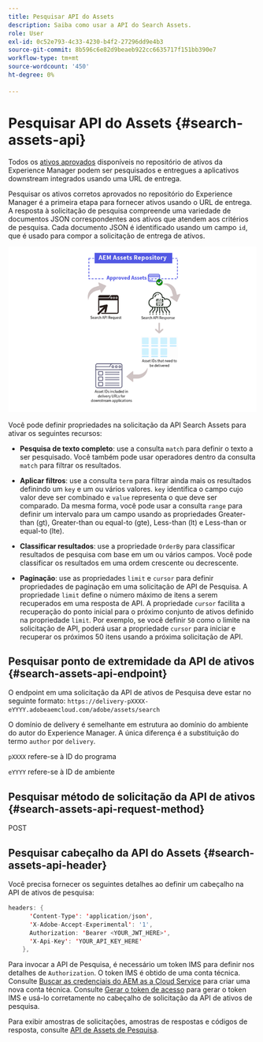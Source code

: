 ```yaml
---
title: Pesquisar API do Assets
description: Saiba como usar a API do Search Assets.
role: User
exl-id: 0c52e793-4c33-4230-b4f2-27296dd9e4b3
source-git-commit: 8b596c6e82d9beaeb922cc6635717f151bb390e7
workflow-type: tm+mt
source-wordcount: '450'
ht-degree: 0%

---
```


# Pesquisar API do Assets {#search-assets-api}

Todos os [ativos aprovados](approve-assets.md) disponíveis no repositório de ativos da Experience Manager podem ser pesquisados e entregues a aplicativos downstream integrados usando uma URL de entrega.

Pesquisar os ativos corretos aprovados no repositório do Experience Manager é a primeira etapa para fornecer ativos usando o URL de entrega. A resposta à solicitação de pesquisa compreende uma variedade de documentos JSON correspondentes aos ativos que atendem aos critérios de pesquisa. Cada documento JSON é identificado usando um campo `id`, que é usado para compor a solicitação de entrega de ativos.

![Visão geral do protocolo de carregamento binário direto](assets/search-assets-api-overview.png)

Você pode definir propriedades na solicitação da API Search Assets para ativar os seguintes recursos:

* **Pesquisa de texto completo**: use a consulta `match` para definir o texto a ser pesquisado.  Você também pode usar operadores dentro da consulta `match` para filtrar os resultados.

* **Aplicar filtros**: use a consulta `term` para filtrar ainda mais os resultados definindo um `key` e um ou vários valores. `key` identifica o campo cujo valor deve ser combinado e `value` representa o que deve ser comparado. Da mesma forma, você pode usar a consulta `range` para definir um intervalo para um campo usando as propriedades Greater-than (gt), Greater-than ou equal-to (gte), Less-than (lt) e Less-than or equal-to (lte).

* **Classificar resultados**: use a propriedade `OrderBy` para classificar resultados de pesquisa com base em um ou vários campos. Você pode classificar os resultados em uma ordem crescente ou decrescente.

* **Paginação**: use as propriedades `limit` e `cursor` para definir propriedades de paginação em uma solicitação de API de Pesquisa. A propriedade `limit` define o número máximo de itens a serem recuperados em uma resposta de API. A propriedade `cursor` facilita a recuperação do ponto inicial para o próximo conjunto de ativos definido na propriedade `limit`. Por exemplo, se você definir `50` como o limite na solicitação de API, poderá usar a propriedade `cursor` para iniciar e recuperar os próximos 50 itens usando a próxima solicitação de API.

## Pesquisar ponto de extremidade da API de ativos {#search-assets-api-endpoint}

O endpoint em uma solicitação da API de ativos de Pesquisa deve estar no seguinte formato:
`https://delivery-pXXXX-eYYYY.adobeaemcloud.com/adobe/assets/search`

O domínio de delivery é semelhante em estrutura ao domínio do ambiente do autor do Experience Manager. A única diferença é a substituição do termo `author` por `delivery`.

`pXXXX` refere-se à ID do programa

`eYYYY` refere-se à ID de ambiente

## Pesquisar método de solicitação da API de ativos {#search-assets-api-request-method}

POST

## Pesquisar cabeçalho da API do Assets {#search-assets-api-header}

Você precisa fornecer os seguintes detalhes ao definir um cabeçalho na API de ativos de pesquisa:

```java
headers: {
      'Content-Type': 'application/json',
      'X-Adobe-Accept-Experimental': '1',
      Authorization: 'Bearer <YOUR_JWT_HERE>',
      'X-Api-Key': 'YOUR_API_KEY_HERE'
    },
```

Para invocar a API de Pesquisa, é necessário um token IMS para definir nos detalhes de `Authorization`. O token IMS é obtido de uma conta técnica. Consulte [Buscar as credenciais do AEM as a Cloud Service](https://experienceleague.adobe.com/docs/experience-manager-cloud-service/content/implementing/developing/generating-access-tokens-for-server-side-apis.html?lang=en#fetch-the-aem-as-a-cloud-service-credentials) para criar uma nova conta técnica. Consulte [Gerar o token de acesso](https://experienceleague.adobe.com/docs/experience-manager-cloud-service/content/implementing/developing/generating-access-tokens-for-server-side-apis.html?lang=en#generating-the-access-token) para gerar o token IMS e usá-lo corretamente no cabeçalho de solicitação da API de ativos de pesquisa.

Para exibir amostras de solicitações, amostras de respostas e códigos de resposta, consulte [API de Assets de Pesquisa](https://developer.adobe.com/experience-cloud/experience-manager-apis/api/stable/assets/delivery/#operation/search).
